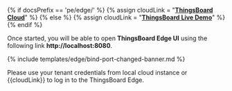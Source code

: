 {% if docsPrefix == 'pe/edge/' %}
{% assign cloudLink = "[**ThingsBoard Cloud**](https://thingsboard.cloud/signup)" %}
{% else %}
{% assign cloudLink = "[**ThingsBoard Live Demo**](https://demo.thingsboard.io/signup)" %}
{% endif %}

Once started, you will be able to open **ThingsBoard Edge UI** using the following link **http://localhost:8080**.

{% include templates/edge/bind-port-changed-banner.md %}

Please use your tenant credentials from local cloud instance or {{cloudLink}} to log in to the ThingsBoard Edge.